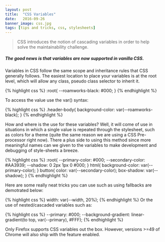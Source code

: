 ```yaml
---
layout: post
title:  "CSS Variables"
date:   2016-09-26
banner_image: css.jpg
tags: [tips and tricks, css, stylesheets]
---
```


> CSS introduces the notion of cascading variables in order to help solve the maintainability challenge.

##### The good news is that variables are now supported in vanilla CSS.

Variables in CSS follow the same scope and inheritance rules that CSS generally follows. The easiest location to place your variables is at the root level, which will allow any class, pseudo class selector to inherit it.

<!--more-->

{% highlight css %}
:root{
--roamworks-black: #000;
}
{% endhighlight %}

To access the value use the var() syntax:

{% highlight css %}
.header-body{
background-color: var(--roamworks-black);
}
{% endhighlight %}

How and where is the use for these variables? Well, it will come of use in situations in which a single value is repeated through the stylesheet, such as colors for a theme (quite the same reason we are using a CSS Pre-processor right now). There a plus side to using this method since more meaningful names can we given to the variables to make development and debugging of style-sheets a breeze.

{% highlight css %}
:root{
--primary-color: #000;
--secondary-color: #AA3939;
--shadow: 0 2px 1px 0 #000;
}
html{
background-color: var(--primary-color);
}
button{
color: var(--secondary-color);
box-shadow: var(--shadow);
}
{% endhighlight %}

Here are some really neat tricks you can use such as using fallbacks are demotrated below:

{% highlight css %}
width: var(--width, 20%);
{% endhighlight %}
Or the use of nested/cascaded variables such as:

{% highlight css %}
--primary: #000;
--background-gradient: linear-gradient(to top, var(--primary), #FFF);
{% endhighlight %}

Only Firefox supports CSS variables out the box. However, versions >=49 of Chrome will also ship with the feature enabled.